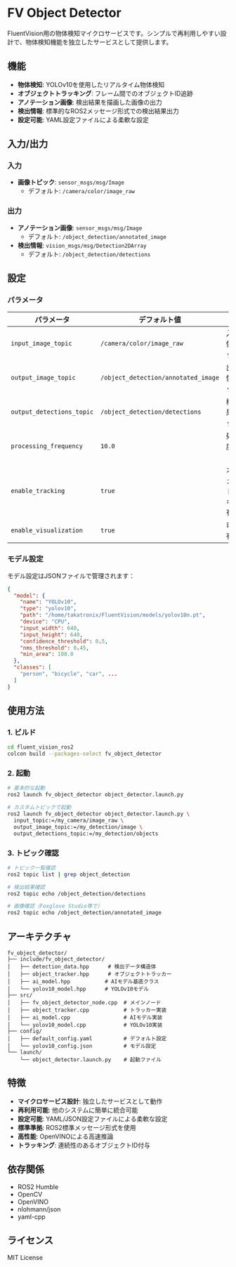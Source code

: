 # FV Object Detector

FluentVision用の物体検知マイクロサービスです。シンプルで再利用しやすい設計で、物体検知機能を独立したサービスとして提供します。

## 機能

- **物体検知**: YOLOv10を使用したリアルタイム物体検知
- **オブジェクトトラッキング**: フレーム間でのオブジェクトID追跡
- **アノテーション画像**: 検出結果を描画した画像の出力
- **検出情報**: 標準的なROS2メッセージ形式での検出結果出力
- **設定可能**: YAML設定ファイルによる柔軟な設定

## 入力/出力

### 入力
- **画像トピック**: `sensor_msgs/msg/Image`
  - デフォルト: `/camera/color/image_raw`

### 出力
- **アノテーション画像**: `sensor_msgs/msg/Image`
  - デフォルト: `/object_detection/annotated_image`
- **検出情報**: `vision_msgs/msg/Detection2DArray`
  - デフォルト: `/object_detection/detections`

## 設定

### パラメータ

| パラメータ | デフォルト値 | 説明 |
|-----------|-------------|------|
| `input_image_topic` | `/camera/color/image_raw` | 入力画像トピック |
| `output_image_topic` | `/object_detection/annotated_image` | 出力画像トピック |
| `output_detections_topic` | `/object_detection/detections` | 検出結果トピック |
| `processing_frequency` | `10.0` | 処理頻度（Hz） |
| `enable_tracking` | `true` | オブジェクトトラッキング有効化 |
| `enable_visualization` | `true` | 可視化有効化 |

### モデル設定

モデル設定はJSONファイルで管理されます：

```json
{
  "model": {
    "name": "YOLOv10",
    "type": "yolov10",
    "path": "/home/takatronix/FluentVision/models/yolov10n.pt",
    "device": "CPU",
    "input_width": 640,
    "input_height": 640,
    "confidence_threshold": 0.5,
    "nms_threshold": 0.45,
    "min_area": 100.0
  },
  "classes": [
    "person", "bicycle", "car", ...
  ]
}
```

## 使用方法

### 1. ビルド

```bash
cd fluent_vision_ros2
colcon build --packages-select fv_object_detector
```

### 2. 起動

```bash
# 基本的な起動
ros2 launch fv_object_detector object_detector.launch.py

# カスタムトピックで起動
ros2 launch fv_object_detector object_detector.launch.py \
  input_topic:=/my_camera/image_raw \
  output_image_topic:=/my_detection/image \
  output_detections_topic:=/my_detection/objects
```

### 3. トピック確認

```bash
# トピック一覧確認
ros2 topic list | grep object_detection

# 検出結果確認
ros2 topic echo /object_detection/detections

# 画像確認（Foxglove Studio等で）
ros2 topic echo /object_detection/annotated_image
```

## アーキテクチャ

```
fv_object_detector/
├── include/fv_object_detector/
│   ├── detection_data.hpp      # 検出データ構造体
│   ├── object_tracker.hpp      # オブジェクトトラッカー
│   ├── ai_model.hpp           # AIモデル基底クラス
│   └── yolov10_model.hpp      # YOLOv10モデル
├── src/
│   ├── fv_object_detector_node.cpp  # メインノード
│   ├── object_tracker.cpp           # トラッカー実装
│   ├── ai_model.cpp                 # AIモデル実装
│   └── yolov10_model.cpp            # YOLOv10実装
├── config/
│   ├── default_config.yaml          # デフォルト設定
│   └── yolov10_config.json          # モデル設定
└── launch/
    └── object_detector.launch.py    # 起動ファイル
```

## 特徴

- **マイクロサービス設計**: 独立したサービスとして動作
- **再利用可能**: 他のシステムに簡単に統合可能
- **設定可能**: YAML/JSON設定ファイルによる柔軟な設定
- **標準準拠**: ROS2標準メッセージ形式を使用
- **高性能**: OpenVINOによる高速推論
- **トラッキング**: 連続性のあるオブジェクトID付与

## 依存関係

- ROS2 Humble
- OpenCV
- OpenVINO
- nlohmann/json
- yaml-cpp

## ライセンス

MIT License 